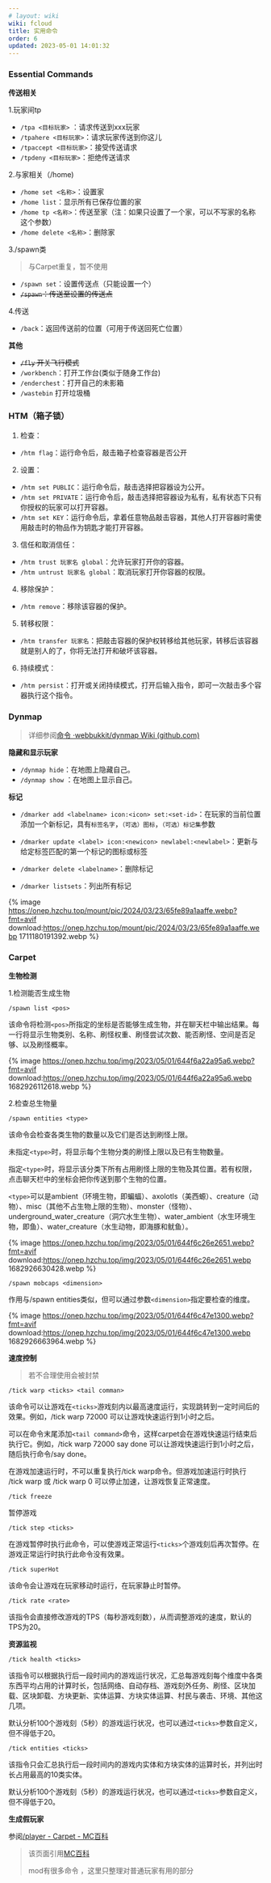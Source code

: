 ```yaml
---
# layout: wiki
wiki: fcloud
title: 实用命令
order: 6
updated: 2023-05-01 14:01:32
---
```


### Essential Commands

**传送相关**

1.玩家间tp

- `/tpa <目标玩家>` ：请求传送到xxx玩家
- `/tpahere <目标玩家>`：请求玩家传送到你这儿
- `/tpaccept <目标玩家>`：接受传送请求
- `/tpdeny <目标玩家>`：拒绝传送请求

2.与家相关（/home)

- `/home set <名称>`：设置家
- `/home list`：显示所有已保存位置的家
- `/home tp <名称>`：传送至家（注：如果只设置了一个家，可以不写家的名称这个参数）
- `/home delete <名称>`：删除家

3./spawn类

> 与Carpet重复，暂不使用

- `/spawn set`：设置传送点（只能设置一个）
- ~~`/spawn`：传送至设置的传送点~~

4.传送

- `/back`：返回传送前的位置（可用于传送回死亡位置）

**其他**

- ~~`/fly` 开关飞行模式~~
- `/workbench`：打开工作台(类似于随身工作台)
- `/enderchest`：打开自己的未影箱
- `/wastebin` 打开垃圾桶

### HTM（箱子锁）

1. 检查：

- `/htm flag`：运行命令后，敲击箱子检查容器是否公开

2. 设置：

- `/htm set PUBLIC`：运行命令后，敲击选择把容器设为公开。
- `/htm set PRIVATE`：运行命令后，敲击选择把容器设为私有，私有状态下只有你授权的玩家可以打开容器。
- `/htm set KEY`：运行命令后，拿着任意物品敲击容器，其他人打开容器时需使用敲击时的物品作为钥匙才能打开容器。

3. 信任和取消信任：

- `/htm trust 玩家名 global`：允许玩家打开你的容器。
- `/htm untrust 玩家名 global`：取消玩家打开你容器的权限。


4. 移除保护：

- `/htm remove`：移除该容器的保护。

5. 转移权限：

- `/htm transfer 玩家名`：把敲击容器的保护权转移给其他玩家，转移后该容器就是别人的了，你将无法打开和破坏该容器。

6. 持续模式：

- `/htm persist`：打开或关闭持续模式，打开后输入指令，即可一次敲击多个容器执行这个指令。

### Dynmap

> 详细参阅[命令 ·webbukkit/dynmap Wiki (github.com)](https://github.com/webbukkit/dynmap/wiki/Commands)
>

**隐藏和显示玩家**

- `/dynmap hide`：在地图上隐藏自己。
- `/dynmap show` ：在地图上显示自己。

**标记**

- `/dmarker add <labelname> icon:<icon> set:<set-id>`：在玩家的当前位置添加一个新标记，具有`标签名字`，`（可选）图标`，`（可选）标记集`参数
- `/dmarker update <label> icon:<newicon> newlabel:<newlabel>`：更新与给定标签匹配的第一个标记的图标或标签

- `/dmarker delete <labelname>`：删除标记
- `/dmarker listsets`：列出所有标记

{% image https://onep.hzchu.top/mount/pic/2024/03/23/65fe89a1aaffe.webp?fmt=avif download:https://onep.hzchu.top/mount/pic/2024/03/23/65fe89a1aaffe.webp 1711180191392.webp %}

### Carpet

**生物检测**

1.检测能否生成生物

```
/spawn list <pos>
```

该命令将检测`<pos>`所指定的坐标是否能够生成生物，并在聊天栏中输出结果。每一行将显示生物类别、名称、刷怪权重、刷怪尝试次数、能否刷怪、空间是否足够、以及刷怪概率。

{% image https://onep.hzchu.top/img/2023/05/01/644f6a22a95a6.webp?fmt=avif download:https://onep.hzchu.top/img/2023/05/01/644f6a22a95a6.webp 1682926112618.webp %}

2.检查总生物量

```
/spawn entities <type> 
```

该命令会检查各类生物的数量以及它们是否达到刷怪上限。

未指定`<type>`时，将显示每个生物分类的刷怪上限以及已有生物数量。

指定`<type>`时，将显示该分类下所有占用刷怪上限的生物及其位置。若有权限，点击聊天栏中的坐标会把你传送到那个生物的位置。

`<type>`可以是ambient（环境生物，即蝙蝠）、axolotls（美西螈）、creature（动物）、misc（其他不占生物上限的生物）、monster（怪物）、underground_water_creature（洞穴水生生物）、water_ambient（水生环境生物，即鱼）、water_creature（水生动物，即海豚和鱿鱼）。

{% image https://onep.hzchu.top/img/2023/05/01/644f6c26e2651.webp?fmt=avif download:https://onep.hzchu.top/img/2023/05/01/644f6c26e2651.webp 1682926630428.webp %}

```
/spawn mobcaps <dimension>
```

作用与/spawn entities类似，但可以通过参数`<dimension>`指定要检查的维度。

{% image https://onep.hzchu.top/img/2023/05/01/644f6c47e1300.webp?fmt=avif download:https://onep.hzchu.top/img/2023/05/01/644f6c47e1300.webp 1682926663964.webp %}

**速度控制**

> 若不合理使用会被封禁

```
/tick warp <ticks> <tail comman>
```

该命令可以让游戏在`<ticks>`游戏刻内以最高速度运行，实现跳转到一定时间后的效果。例如，/tick warp 72000 可以让游戏快速运行到1小时之后。

可以在命令末尾添加`<tail command>`命令，这样carpet会在游戏快速运行结束后执行它。例如，/tick warp 72000 say done 可以让游戏快速运行到1小时之后，随后执行命令/say done。

在游戏加速运行时，不可以重复执行/tick warp命令。但游戏加速运行时执行 /tick warp 或 /tick warp 0 可以停止加速，让游戏恢复正常速度。

```
/tick freeze
```

暂停游戏

```
/tick step <ticks>
```

在游戏暂停时执行此命令，可以使游戏正常运行`<ticks>`个游戏刻后再次暂停。在游戏正常运行时执行此命令没有效果。

```
/tick superHot
```

该命令会让游戏在玩家移动时运行，在玩家静止时暂停。

```
/tick rate <rate>
```

该指令会直接修改游戏的TPS（每秒游戏刻数），从而调整游戏的速度，默认的TPS为20。

**资源监视**

```
/tick health <ticks>
```

该指令可以根据执行后一段时间内的游戏运行状况，汇总每游戏刻每个维度中各类东西平均占用的计算时长，包括网络、自动存档、游戏刻外任务、刷怪、区块加载、区块卸载、方块更新、实体运算、方块实体运算、村民与袭击、环境、其他这几项。

默认分析100个游戏刻（5秒）的游戏运行状况，也可以通过`<ticks>`参数自定义，但不得低于20。

```
/tick entities <ticks>
```

该指令只会汇总执行后一段时间内的游戏内实体和方块实体的运算时长，并列出时长占用最高的10类实体。

默认分析100个游戏刻（5秒）的游戏运行状况，也可以通过`<ticks>`参数自定义，但不得低于20。

**生成假玩家**

参阅[/player - Carpet - MC百科](https://www.mcmod.cn/item/670880.html)



> 该页面引用[MC百科](https://www.mcmod.cn/)
>
> mod有很多命令 ，这里只整理对普通玩家有用的部分
